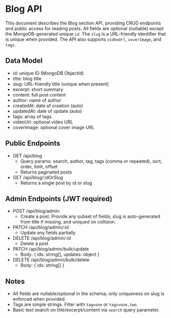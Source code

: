 # Blog API

This document describes the Blog section API, providing CRUD endpoints and public access for reading posts. All fields are optional (nullable) except the MongoDB-generated unique `id`. The `slug` is a URL-friendly identifier that is unique when provided. The API also supports `videoUrl`, `coverImage`, and `tags`.

## Data Model

- id: unique ID (MongoDB ObjectId)
- title: blog title
- slug: URL-friendly title (unique when present)
- excerpt: short summary
- content: full post content
- author: name of author
- createdAt: date of creation (auto)
- updatedAt: date of update (auto)
- tags: array of tags
- videoUrl: optional video URL
- coverImage: optional cover image URL

## Public Endpoints

- GET /api/blog
  - Query params: search, author, tag, tags (comma or repeated), sort, order, limit, offset
  - Returns paginated posts
- GET /api/blog/:idOrSlug
  - Returns a single post by id or slug

## Admin Endpoints (JWT required)

- POST /api/blog/admin
  - Create a post. Provide any subset of fields; slug is auto-generated from title if missing, and uniqued on collision.
- PATCH /api/blog/admin/:id
  - Update any fields partially
- DELETE /api/blog/admin/:id
  - Delete a post
- PATCH /api/blog/admin/bulk/update
  - Body: { ids: string[], updates: object }
- DELETE /api/blog/admin/bulk/delete
  - Body: { ids: string[] }

## Notes

- All fields are nullable/optional in the schema; only uniqueness on slug is enforced when provided.
- Tags are simple strings. Filter with `tag=one` or `tags=one,two`.
- Basic text search on title/excerpt/content via `search` query parameter.
